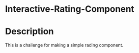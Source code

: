 # Interactive-Rating-Component

# Description
This is a challenge for making a simple rading component. 
